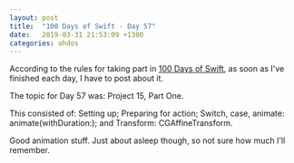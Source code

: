```yaml
---
layout: post
title:  "100 Days of Swift - Day 57"
date:   2019-03-31 21:53:09 +1300
categories: ohdos
---
```

According to the rules for taking part in [100 Days of Swift](https://www.hackingwithswift.com/100), as soon as I've finished each day, I have to post about it.

The topic for Day 57 was: Project 15, Part One.

This consisted of: Setting up; Preparing for action; Switch, case, animate: animate(withDuration:); and Transform: CGAffineTransform.

Good animation stuff. Just about asleep though, so not sure how much I'll remember.
